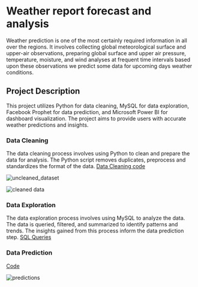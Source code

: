 # Weather report forecast and analysis

Weather prediction is one of the most certainly required information in all over the regions. It involves collecting global meteorological surface and upper-air observations, preparing global surface and upper air pressure, temperature, moisture, and wind analyses at frequent time intervals based upon these observations we predict some data for upcoming days weather conditions.

## Project Description
This project utilizes Python for data cleaning, MySQL for data exploration, Facebook Prophet for data prediction, and Microsoft Power BI for dashboard visualization. The project aims to provide users with accurate weather predictions and insights.


### Data Cleaning
The data cleaning process involves using Python to clean and prepare the data for analysis. The Python script removes duplicates, preprocess and standardizes the format of the data. [Data Cleaning code](https://github.com/sarmad9987/Weather-report-forecasting-Analysis-Python-MySql-PowerBI/blob/main/weather_dataset_cleaning.ipynb)

![uncleaned_dataset](https://user-images.githubusercontent.com/90148389/225699786-238ed494-df27-4fd8-83db-eb00049b72e3.png)

![cleaned data](https://user-images.githubusercontent.com/90148389/225699810-b8721fed-01a5-4231-a3c9-b429b42e956c.png)


### Data Exploration
The data exploration process involves using MySQL to analyze the data. The data is queried, filtered, and summarized to identify patterns and trends. The insights gained from this process inform the data prediction step. 
[SQL Queries](https://github.com/sarmad9987/Weather-report-forecasting-Analysis-Python-MySql-PowerBI/blob/main/Weather_data_queries.sql)

### Data Prediction
[Code](https://github.com/sarmad9987/Weather-report-forecasting-Analysis-Python-MySql-PowerBI/blob/main/Weather_data_prediction.ipynb)

![predictions](https://user-images.githubusercontent.com/90148389/225708820-2dde41a9-50e8-4ba3-b898-253d56f66706.png)


